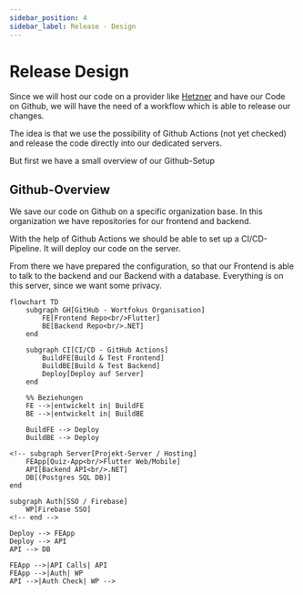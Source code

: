 ```yaml
---
sidebar_position: 4
sidebar_label: Release - Design
---
```


# Release Design

Since we will host our code on a provider like [Hetzner](https://www.hetzner.com/de/) and have our Code on Github, we will have the need of a workflow which is able to release our changes.

The idea is that we use the possibility of Github Actions (not yet checked) and release the code directly into our dedicated servers.

But first we have a small overview of our Github-Setup

## Github-Overview

We save our code on Github on a specific organization base.
In this organization we have repositories for our frontend and backend.

With the help of Github Actions we should be able to set up a CI/CD-Pipeline.
It will deploy our code on the server.

From there we have prepared the configuration, so that our Frontend is able to talk to the backend and our Backend with a database.
Everything is on this server, since we want some privacy.

```mermaid
flowchart TD
    subgraph GH[GitHub - Wortfokus Organisation]
        FE[Frontend Repo<br/>Flutter]
        BE[Backend Repo<br/>.NET]
    end

    subgraph CI[CI/CD - GitHub Actions]
        BuildFE[Build & Test Frontend]
        BuildBE[Build & Test Backend]
        Deploy[Deploy auf Server]
    end

    %% Beziehungen
    FE -->|entwickelt in| BuildFE
    BE -->|entwickelt in| BuildBE

    BuildFE --> Deploy
    BuildBE --> Deploy
```

    <!-- subgraph Server[Projekt-Server / Hosting]
        FEApp[Quiz-App<br/>Flutter Web/Mobile]
        API[Backend API<br/>.NET]
        DB[(Postgres SQL DB)]
    end

    subgraph Auth[SSO / Firebase]
        WP[Firebase SSO]
    <!-- end -->

    Deploy --> FEApp
    Deploy --> API
    API --> DB

    FEApp -->|API Calls| API
    FEApp -->|Auth| WP
    API -->|Auth Check| WP -->